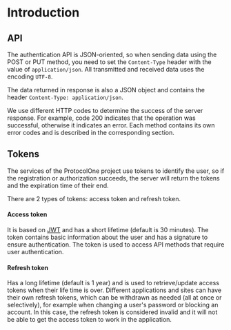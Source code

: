 Introduction
============

API
---
The authentication API is JSON-oriented, so when sending data using the POST or PUT 
method, you need to set the `Content-Type` header with the value of `application/json`. 
All transmitted and received data uses the encoding `UTF-8`.

The data returned in response is also a JSON object and contains the header 
`Content-Type: application/json`.

We use different HTTP codes to determine the success of the server response. 
For example, code 200 indicates that the operation was successful, otherwise it 
indicates an error. Each method contains its own error codes and is described in the 
corresponding section.

Tokens
------
The services of the ProtocolOne project use tokens to identify the user, so if the 
registration or authorization succeeds, the server will return the tokens and the 
expiration time of their end.

There are 2 types of tokens: access token and refresh token.

#### Access token
It is based on [JWT](https://jwt.io/) and has a short lifetime (default is 30 minutes). The token 
contains basic information about the user and has a signature to ensure authentication. 
The token is used to access API methods that require user authentication.

#### Refresh token
Has a long lifetime (default is 1 year) and is used to retrieve/update access tokens 
when their life time is over. Different applications and sites can have their own 
refresh tokens, which can be withdrawn as needed (all at once or selectively), 
for example when changing a user's password or blocking an account. In this case, 
the refresh token is considered invalid and it will not be able to get the access token 
to work in the application.

